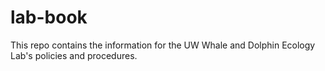 # lab-book
This repo contains the information for the UW Whale and Dolphin Ecology Lab's policies and procedures.
